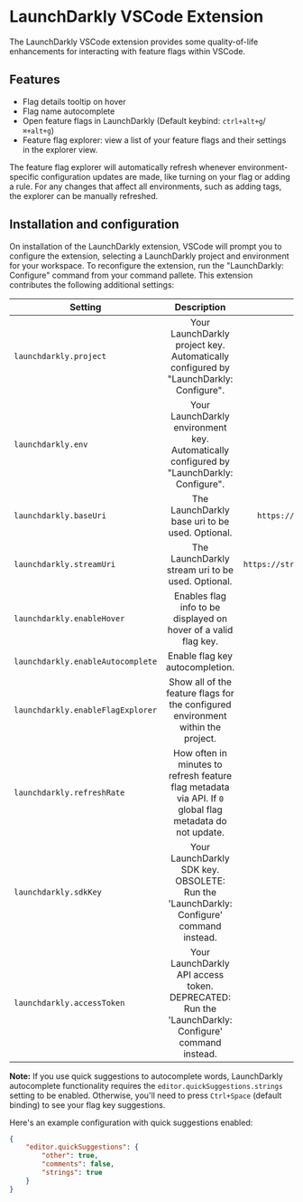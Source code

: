 # LaunchDarkly VSCode Extension

The LaunchDarkly VSCode extension provides some quality-of-life enhancements for interacting with feature flags within VSCode.

## Features

- Flag details tooltip on hover
- Flag name autocomplete
- Open feature flags in LaunchDarkly (Default keybind: `ctrl+alt+g`/`⌘+alt+g`)
- Feature flag explorer: view a list of your feature flags and their settings in the explorer view.

The feature flag explorer will automatically refresh whenever environment-specific configuration updates are made, like turning on your flag or adding a rule. For any changes that affect all environments, such as adding tags, the explorer can be manually refreshed.

## Installation and configuration

On installation of the LaunchDarkly extension, VSCode will prompt you to configure the extension, selecting a LaunchDarkly project and environment for your workspace. To reconfigure the extension, run the "LaunchDarkly: Configure" command from your command pallete.
This extension contributes the following additional settings:

| Setting                           |                                            Description                                             |                     Default value |
| --------------------------------- | :------------------------------------------------------------------------------------------------: | --------------------------------: |
| `launchdarkly.project`            |       Your LaunchDarkly project key. Automatically configured by "LaunchDarkly: Configure".        |                       `undefined` |
| `launchdarkly.env`                |     Your LaunchDarkly environment key. Automatically configured by "LaunchDarkly: Configure".      |                       `undefined` |
| `launchdarkly.baseUri`            |                          The LaunchDarkly base uri to be used. Optional.                           |    `https://app.launchdarkly.com` |
| `launchdarkly.streamUri`          |                         The LaunchDarkly stream uri to be used. Optional.                          | `https://stream.launchdarkly.com` |
| `launchdarkly.enableHover`        |                  Enables flag info to be displayed on hover of a valid flag key.                   |                            `true` |
| `launchdarkly.enableAutocomplete` |                                  Enable flag key autocompletion.                                   |                            `true` |
| `launchdarkly.enableFlagExplorer`	|           Show all of the feature flags for the configured environment within the project.         |                            `true` |
| `launchdarkly.refreshRate`		|		How often in minutes to refresh feature flag metadata via API. If `0` global flag metadata do not update. | `120` |
| `launchdarkly.sdkKey`             |      Your LaunchDarkly SDK key. OBSOLETE: Run the 'LaunchDarkly: Configure' command instead.       |                       `undefined` |
| `launchdarkly.accessToken`        | Your LaunchDarkly API access token. DEPRECATED: Run the 'LaunchDarkly: Configure' command instead. |                       `undefined` |

**Note:** If you use quick suggestions to autocomplete words, LaunchDarkly autocomplete functionality requires the `editor.quickSuggestions.strings` setting to be enabled. Otherwise, you'll need to press `Ctrl+Space` (default binding) to see your flag key suggestions.

Here's an example configuration with quick suggestions enabled:

```json
{
	"editor.quickSuggestions": {
		"other": true,
		"comments": false,
		"strings": true
	}
}
```
